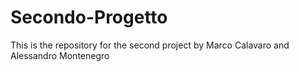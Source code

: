 # Secondo-Progetto
This is the repository for the second project by Marco Calavaro and Alessandro Montenegro
